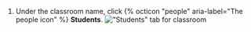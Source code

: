 1. Under the classroom name, click {% octicon "people" aria-label="The people icon" %} **Students**.
   !["Students" tab for classroom](/assets/images/help/classroom/click-students.png)
